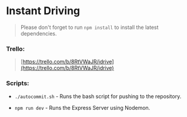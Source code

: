 # Instant Driving

> Please don't forget to run `npm install` to install the latest dependencies.

### Trello:

> [https://trello.com/b/8RtVWaJR/idrive](https://trello.com/b/8RtVWaJR/idrive)

### Scripts:

- `./autocommit.sh` - Runs the bash script for pushing to the repository.

- `npm run dev` - Runs the Express Server using Nodemon.
